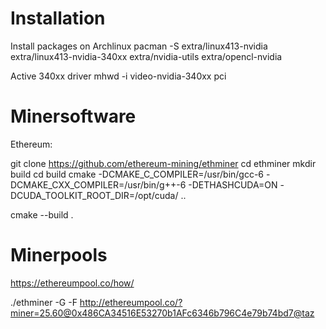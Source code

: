 Installation
============

Install packages on Archlinux
 pacman -S extra/linux413-nvidia extra/linux413-nvidia-340xx extra/nvidia-utils extra/opencl-nvidia

Active 340xx driver 
 mhwd -i video-nvidia-340xx pci


Minersoftware
=============

Ethereum:

 git clone https://github.com/ethereum-mining/ethminer
 cd ethminer
 mkdir build
 cd build
 cmake -DCMAKE_C_COMPILER=/usr/bin/gcc-6 -DCMAKE_CXX_COMPILER=/usr/bin/g++-6 -DETHASHCUDA=ON -DCUDA_TOOLKIT_ROOT_DIR=/opt/cuda/ ..

 cmake --build .


Minerpools
==========

 https://ethereumpool.co/how/

 ./ethminer -G -F http://ethereumpool.co/?miner=25.60@0x486CA34516E53270b1AFc6346b796C4e79b74bd7@taz
